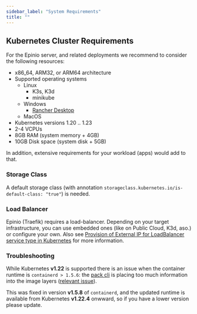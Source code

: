 ```yaml
---
sidebar_label: "System Requirements"
title: ""
---
```


## Kubernetes Cluster Requirements

For the Epinio server, and related deployments we recommend to consider the following resources:

- x86_64, ARM32, or ARM64 architecture
- Supported operating systems
  - Linux
    - K3s, K3d
    - minikube
  - Windows
    - [Rancher Desktop](../howtos/install_epinio_on_rancher_desktop.md)
  - MacOS
- Kubernetes versions 1.20 .. 1.23
- 2-4 VCPUs
- 8GB RAM (system memory + 4GB)
- 10GB Disk space (system disk + 5GB)

In addition, extensive requirements for your workload (apps) would add to that.

### Storage Class

A default storage class (with annotation `storageclass.kubernetes.io/is-default-class: "true"`) is needed.

### Load Balancer

Epinio (Traefik) requires a load-balancer. Depending on your target infrastructure, you can use embedded ones (like on Public Cloud, K3d, aso.) or configure your own.
Also see [Provision of External IP for LoadBalancer service type in Kubernetes](../howtos/provision_external_ip_for_local_kubernetes.md) for more information.

### Troubleshooting

While Kubernetes **v1.22** is supported there is an issue when the container runtime is `containerd > 1.5.6`: the [pack cli](https://github.com/buildpacks/pack) is placing too much information into the
image layers ([relevant issue](https://github.com/paketo-buildpacks/full-builder/issues/415)).

This was fixed in version **v1.5.8** of `containerd`, and the updated runtime is available from Kubernetes **v1.22.4** onwward, so if you have a lower version please update.
